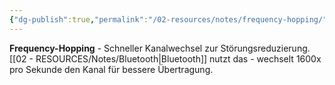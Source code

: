 ```yaml
---
{"dg-publish":true,"permalink":"/02-resources/notes/frequency-hopping/","tags":["funktechnik/störschutz","kanal/wechsel","netzwerk/wifi"],"noteIcon":"","updated":"2025-09-05T10:12:28.000+02:00"}
---
```



**Frequency-Hopping** - Schneller Kanalwechsel zur Störungsreduzierung.
[[02 - RESOURCES/Notes/Bluetooth\|Bluetooth]] nutzt das - wechselt 1600x pro Sekunde den Kanal für bessere Übertragung.